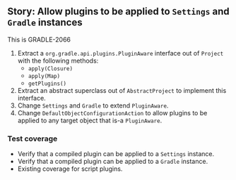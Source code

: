 ## Story: Allow plugins to be applied to `Settings` and `Gradle` instances

This is GRADLE-2066

1. Extract a `org.gradle.api.plugins.PluginAware` interface out of `Project` with the following methods:
    - `apply(Closure)`
    - `apply(Map)`
    - `getPlugins()`
2. Extract an abstract superclass out of `AbstractProject` to implement this interface.
3. Change `Settings` and `Gradle` to extend `PluginAware`.
4. Change `DefaultObjectConfigurationAction` to allow plugins to be applied to any target object that is-a `PluginAware`.

### Test coverage

- Verify that a compiled plugin can be applied to a `Settings` instance.
- Verify that a compiled plugin can be applied to a `Gradle` instance.
- Existing coverage for script plugins.
